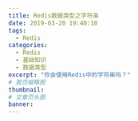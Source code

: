 ```yaml
---
title: Redis数据类型之字符串
date: 2019-03-20 19:40:10
tags:
  - Redis
categories:
  - Redis
  - 基础知识
  - 数据类型
excerpt: "你会使用Redis中的字符串吗？"
# 首页缩略图
thumbnail:
# 文章页头图
banner:
---
```

